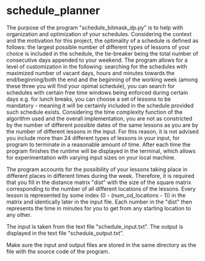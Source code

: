 # schedule_planner

The purpose of the program "schedule_bitmask_dp.py" is to help with organization and optimization of your schedules. Considering the context and the motivation for this project, the optimality of a schedule is defined as follows: the largest possible number of different types of lessons of your choice is included in the schedule, the tie-breaker being the total number of consecutive days appended to your weekend. The program allows for a level of customization in the following: searching for the schedules with maximized number of vacant days, hours and minutes towards the end/beginning/both the end and the beginning of the working week (among these three you will find your opimal schedule), you can search for schedules with certain free time windows being enforced during certain days e.g. for lunch breaks, you can choose a set of lessons to be mandatory - meaning it will be certainly included in the schedule provided such schedule exists. Considering the time complexity function of the algorithm used and the overall implementation, you are not as constricted by the number of different possible dates of the same lessons as you are by the number of different lessons in the input. For this reason, it is not advised you include more than 24 different types of lessons in your input, for program to terminate in a reasonable amount of time. After each time the program finishes the runtime will be displayed in the terminal, which allows for experimentation with varying input sizes on your local machine.

The program accounts for the possibility of your lessons taking place in different places in different times during the week. Therefore, it is required that you fill in the distance matrix "dist" with the size of the square matrix corresponding to the number of all different locations of the lessons. Every lesson is represented by some index (0 - (num_od_locations - 1)) in the matrix and identically later in the input file. Each number in the "dist" then represents the time in minutes for you to get from any starting location to any other.

The input is taken from the text file "schedule_input.txt".
The output is displayed in the text file "schedule_output.txt".

Make sure the input and output files are stored in the same directory as the file with the source code of the program.
